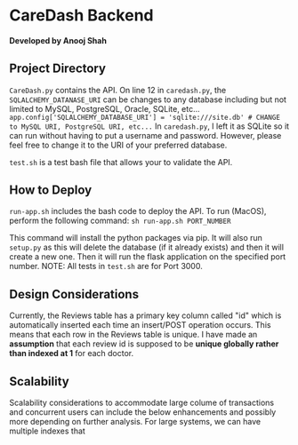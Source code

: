 # CareDash Backend 
#### Developed by Anooj Shah

## Project Directory
`CareDash.py` contains the API. On line 12 in `caredash.py`, the `SQLALCHEMY_DATANASE_URI` can be changes to any database including but not limited to MySQL, PostgreSQL, Oracle, SQLite, etc...
`app.config['SQLALCHEMY_DATABASE_URI'] = 'sqlite:///site.db' # CHANGE to MySQL URI, PostgreSQL URI, etc...`
In `caredash.py`, I left it as SQLite so it can run without having to put a username and password. However, please feel free to change it to the URI of your preferred database. 

`test.sh` is a test bash file that allows your to validate the API. 

## How to Deploy 
`run-app.sh` includes the bash code to deploy the API. To run (MacOS), perform the following command:
`sh run-app.sh PORT_NUMBER`

This command will install the python packages via pip. It will also run `setup.py` as this will delete the database (if it already exists) and then it will create a new one. Then it will run the flask application on the specified port number. NOTE: All tests in `test.sh` are for Port 3000. 

## Design Considerations
Currently, the Reviews table has a primary key column called "id" which is automatically inserted each time an insert/POST operation occurs. This means that each row in the Reviews table is unique. I have made an **assumption** that each review id is supposed to be **unique globally rather than indexed at 1** for each doctor. 

## Scalability 
Scalability considerations to accommodate large colume of transactions and concurrent users can include the below enhancements and possibly more depending on further analysis. 
For large systems, we can have multiple indexes that 
